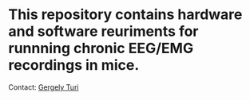 # This repository contains hardware and software reuriments for runnning chronic EEG/EMG recordings in mice.

Contact: [Gergely Turi](mailto:gt2253@cumc.columbia.edu)